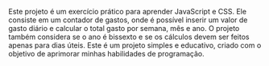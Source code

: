 Este projeto é um exercício prático para aprender JavaScript e CSS. Ele consiste em um contador de gastos, onde é possível inserir um valor de gasto diário e calcular o total gasto por semana, mês e ano. O projeto também considera se o ano é bissexto e se os cálculos devem ser feitos apenas para dias úteis. Este é um projeto simples e educativo, criado com o objetivo de aprimorar minhas habilidades de programação.

